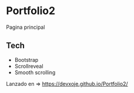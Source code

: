 # Portfolio2

Pagina principal

## Tech

- Bootstrap
- Scrollreveal
- Smooth scrolling

Lanzado en => https://devxoje.github.io/Portfolio2/
